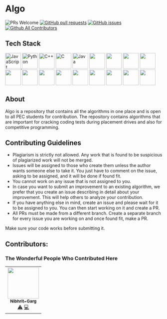 # Algo

<img src="https://img.shields.io/badge/PRs-welcome-brightgreen.svg?style=for-the-badge" alt="PRs Welcome" /> <a href="https://github.com/D-Ajay-Kumar/Algo/pulls" target="_blank"><img alt="GitHub pull requests" src="https://img.shields.io/github/issues-pr/D-Ajay-Kumar/Algo?style=for-the-badge" /></a> <a href="https://github.com/D-Ajay-Kumar/Algo/issues" target="_blank"><img alt="GitHub issues" src="https://img.shields.io/github/issues/D-Ajay-Kumar/Algo?style=for-the-badge" /></a> <a href="https://github.com/D-Ajay-Kumar/Algo/blob/master/README.md#contributors-" target="_blank"><img alt="Github All Contributors" src="https://img.shields.io/github/all-contributors/D-Ajay-Kumar/Algo?style=for-the-badge" /></a>

## Tech Stack
<a href="https://developer.mozilla.org/en-US/docs/Web/JavaScript" title="JavaScript"><img src="https://github.com/tomchen/stack-icons/blob/master/logos/javascript.svg" alt="JavaScript" width="50px" height="50px">
</a><a href="https://www.python.org/" title="Python"><img src="https://github.com/tomchen/stack-icons/blob/master/logos/python.svg" alt="Python" width="50px" height="50px"></a>
<a href="https://isocpp.org/" title="C++"><img src="https://github.com/tomchen/stack-icons/blob/master/logos/c-plusplus.svg" alt="C++" width="50px" height="50px"></a>
<a href="https://en.wikipedia.org/wiki/C_(programming_language)" title="C"><img src="https://github.com/tomchen/stack-icons/blob/master/logos/c.svg" alt="C" width="50px" height="50px"></a>
<a href="https://www.java.com/" title="Java"><img src="https://github.com/tomchen/stack-icons/blob/master/logos/java.svg" alt="Java" width="50px" height="50px"></a>
<img src="https://github.com/get-icon/geticon/blob/master/logos/dart.svg" width="50px" height="50px">
<img src="https://github.com/get-icon/geticon/blob/master/logos/ruby.svg" width="50px" height="50px">
<img src="https://github.com/get-icon/geticon/blob/master/logos/c-sharp.svg" width="50px" height="50px">
<img src="https://github.com/get-icon/geticon/blob/master/logos/go.svg" width="50px" height="50px">
<img src="https://github.com/get-icon/geticon/blob/master/logos/kotlin.svg" width="50px" height="50px">
<img src="https://github.com/get-icon/geticon/blob/master/logos/lua.svg" width="50px" height="50px">
<img src="https://github.com/get-icon/geticon/blob/master/logos/assembly.svg" width="50px" height="50px">
<img src="https://github.com/get-icon/geticon/blob/master/logos/r.svg" width="50px" height="50px">
<img src="https://github.com/get-icon/geticon/blob/master/logos/perl.svg" width="50px" height="50px">
<img src="https://github.com/get-icon/geticon/blob/master/logos/objective-c.svg" width="50px" height="50px">
<img src="https://github.com/get-icon/geticon/blob/master/logos/scala.svg" width="50px" height="50px">
<img src="https://github.com/get-icon/geticon/blob/master/logos/julia.svg" width="50px" height="50px">
<img src="https://github.com/get-icon/geticon/blob/master/logos/lua.svg" width="50px" height="50px">

## About
Algo is a repository that contains all the algorithms in one place and is open to all PEC students for contribution. The repository contains algorithms that are important for cracking coding tests during placement drives and also for competitive programming.

## Contributing Guidelines
- Plagiarism is strictly not allowed. Any work that is found to be suspicious of plagiarized work will not be merged.
- Issues will be assigned to those who create them unless the author wants someone else to take it. You just have to comment on the issue, asking to be assigned, and it will be done if found fit.
- You cannot work on any issue that is not assigned to you.
- In case you want to submit an improvement to an existing algorithm, we prefer that you create an issue describing in detail about your improvement. This will help others to analyze your contribution.
- If you have anything else in mind, create an issue and please wait for it to be assigned to you. You can then start working on it and create a PR.
- All PRs must be made from a different branch. Create a separate branch for every issue you are working on and once found fit, make a PR.

Make sure your code works before submitting it.

## Contributors:
### The Wonderful People Who Contributed Here

<!-- ALL-CONTRIBUTORS-LIST:START - Do not remove or modify this section -->
<!-- prettier-ignore-start -->
<!-- markdownlint-disable -->
<table>
  <tr>
    <td align="center"><a href="https://github.com/Nibhrit-Garg"><img src="https://avatars.githubusercontent.com/u/56041803?v=4?s=100" width="100px;" alt=""/><br /><sub><b>Nibhrit-Garg</b></sub></a><br /><a href="https://github.com/D-Ajay-Kumar/Algo/commits?author=Nibhrit-Garg" title="Tests">⚠️</a> <a href="https://github.com/D-Ajay-Kumar/Algo/commits?author=Nibhrit-Garg" title="Code">💻</a></td>
  </tr>
</table>

<!-- markdownlint-restore -->
<!-- prettier-ignore-end -->

<!-- ALL-CONTRIBUTORS-LIST:END -->





















